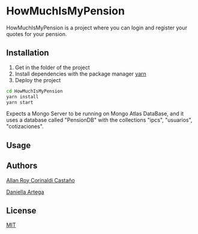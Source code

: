 # HowMuchIsMyPension

HowMuchIsMyPension is a project where you can login and register your quotes for your pension.

## Installation

1. Get in the folder of the project
2. Install dependencies with the package manager [yarn](https://yarnpkg.com/)
3. Deploy the project

```bash
cd HowMuchIsMyPension
yarn install
yarn start
```
Expects a Mongo Server to be running on Mongo Atlas DataBase, and it uses a database called "PensionDB" with the collections "ipcs", "usuarios", "cotizaciones".

## Usage


## Authors
[Allan Roy Corinaldi Castaño](https://github.com/ar-corinaldi)

[Daniella Artega](https://github.com/dartm05)

## License
[MIT](https://choosealicense.com/licenses/mit/)
